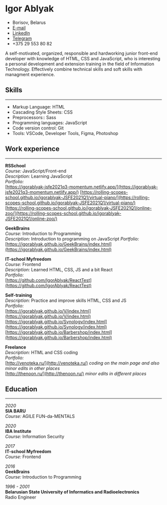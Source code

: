 # Igor Ablyak

- Borisov, Belarus
- [E-mail](iablyak@gmail.com)
- [LinkedIn](https://linkedin.com/in/igor-ablyak-174257133)
- [Telegram](https://t.me/IgorAblyak)
- +375 29 553 80 82

A self-motivated, organized, responsible and hardworking junior front-end developer with knowledge of HTML, CSS and JavaScript, who is interesting a personal development and extension training in the field of Information Technology. Effectively combine technical skills and soft skills with managment experience.

## Skills

---

- Markup Language: HTML
- Cascading Style Sheets: CSS
- Preprocessors:: Sass
- Programming languages: JavaScript
- Code version control: Git
- Tools: VSCode, Developer Tools, Figma, Photoshop

## Work experience

---
**RSSchool**  
_Course:_ JavaScript/Front-end  
_Description:_
Learning JavaScript  
_Portfolio:_  
[https://igorablyak-jsfe2021q3-momentum.netlify.app/](https://igorablyak-jsfe2021q3-momentum.netlify.app/)
[https://rolling-scopes-school.github.io/igorablyak-JSFE2021Q1/virtual-piano/](https://rolling-scopes-school.github.io/igorablyak-JSFE2021Q1/virtual-piano/)
[https://rolling-scopes-school.github.io/igorablyak-JSFE2021Q1/online-zoo/](https://rolling-scopes-school.github.io/igorablyak-JSFE2021Q1/online-zoo/)

**GeekBrains**  
_Course:_ Introduction to Programming  
_Description:_
Introduction to programming on JavaScript
_Portfolio:_  
[https://igorablyak.github.io/GeekBrains/index.html](https://igorablyak.github.io/GeekBrains/index.html)

**IT-school Myfreedom**  
_Course:_ Frontend  
_Description:_
Learned HTML, CSS, JS and a bit React  
_Portfolio:_  
[https://github.com/IgorAblyak/ReactTest](https://github.com/IgorAblyak/ReactTest)

**Self-training**  
_Description:_
Practice and improve skills HTML, CSS and JS  
_Portfolio:_  
[https://igorablyak.github.io/V/index.html](https://igorablyak.github.io/V/index.html)
[https://igorablyak.github.io/Synology/index.html](https://igorablyak.github.io/Synology/index.html)
[https://igorablyak.github.io/Barbershop/index.html](https://igorablyak.github.io/Barbershop/index.html)

**Freelance**  
_Description:_
HTML and CSS coding  
_Portfolio:_  
[http://venoteka.ru/](http://venoteka.ru/) _coding on the main page and also minor edits in other places_  
[http://thenoon.ru/](http://thenoon.ru/) _minor edits in different places_

## Education

---

_2020_  
**SIA BARU**  
_Course:_ AGILE FUN-da-MENTALS

_2020_  
**IBA Institute**  
_Course:_ Information Security

_2017_  
**IT-school Myfreedom**  
_Course:_ Frontend

_2016_  
**GeekBrains**  
_Course:_ Introduction to Programming

_1996 - 2001_  
**Belarusian State University of Informatics and Radioelectronics**  
Radio Engineer